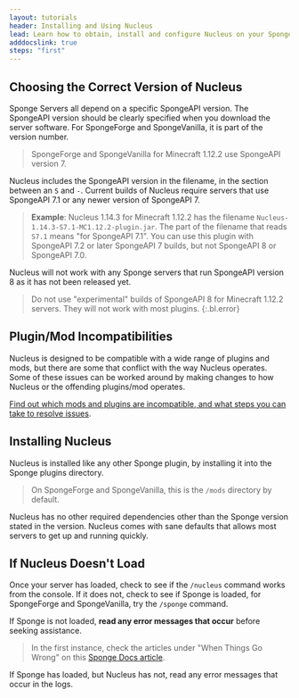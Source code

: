 ```yaml
---
layout: tutorials
header: Installing and Using Nucleus
lead: Learn how to obtain, install and configure Nucleus on your Sponge Server
adddocslink: true
steps: "first"
---
```


## Choosing the Correct Version of Nucleus

Sponge Servers all depend on a specific SpongeAPI version. The SpongeAPI version should be clearly specified when you download the server software. For SpongeForge and SpongeVanilla, it is part of the version number.

> SpongeForge and SpongeVanilla for Minecraft 1.12.2 use SpongeAPI version 7.

Nucleus includes the SpongeAPI version in the filename, in the section between an `S` and `-`. Current builds of Nucleus require servers that use SpongeAPI 7.1 or any newer version of SpongeAPI 7.

> **Example**: Nucleus 1.14.3 for Minecraft 1.12.2 has the filename `Nucleus-1.14.3-S7.1-MC1.12.2-plugin.jar`. The part of the filename that reads `S7.1` means "for SpongeAPI 7.1". You can use this plugin with SpongeAPI 7.2 or later SpongeAPI 7 builds, but not SpongeAPI 8 or SpongeAPI 7.0.

Nucleus will not work with any Sponge servers that run SpongeAPI version 8 as it has not been released yet.

> Do not use "experimental" builds of SpongeAPI 8 for Minecraft 1.12.2 servers. They will not work with most plugins.
{:.bl.error} 

## Plugin/Mod Incompatibilities

Nucleus is designed to be compatible with a wide range of plugins and mods, but there are some that conflict with the way Nucleus operates. Some of these issues can be worked around by making changes to how Nucleus or the offending plugins/mod operates. 

[Find out which mods and plugins are incompatible, and what steps you can take to resolve issues](../../compatibility.html).

## Installing Nucleus

Nucleus is installed like any other Sponge plugin, by installing it into the Sponge plugins directory. 

> On SpongeForge and SpongeVanilla, this is the <code>/mods</code> directory by default.

Nucleus has no other required dependencies other than the Sponge version stated in the version. Nucleus comes with sane defaults that allows most servers to get up and running quickly. 

## If Nucleus Doesn't Load

Once your server has loaded, check to see if the `/nucleus` command works from the console. If it does not, check to see if Sponge is loaded, for SpongeForge and SpongeVanilla, try the `/sponge` command.

If Sponge is not loaded, **read any error messages that occur** before seeking assistance.

> In the first instance, check the articles under "When Things Go Wrong" on this [Sponge Docs article](https://docs.spongepowered.org/stable/en/server/quickstart.html#when-things-go-wrong). 

If Sponge has loaded, but Nucleus has not, read any error messages that occur in the logs.



